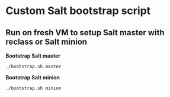 # Custom Salt bootstrap script

## Run on fresh VM to setup Salt master with reclass or Salt minion

**Bootstrap Salt master**

`./bootstrap.sh master`

**Bootstrap Salt minion**

`./bootstrap.sh minion`

